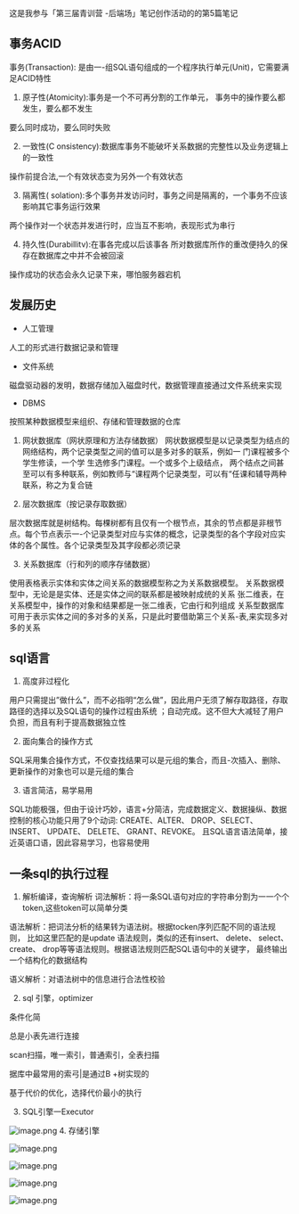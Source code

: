 这是我参与「第三届青训营 -后端场」笔记创作活动的的第5篇笔记

## 事务ACID
事务(Transaction): 是由一-组SQL语句组成的一个程序执行单元(Unit)，它需要满足ACID特性

1. 原子性(Atomicity):事务是一个不可再分割的工作单元， 事务中的操作要么都发生，要么都不发生

要么同时成功，要么同时失败

2. 一致性(C onsistency):数据库事务不能破坏关系数据的完整性以及业务逻辑上的一致性

操作前提合法,一个有效状态变为另外一个有效状态

3. 隔离性( solation):多个事务并发访问时，事务之间是隔离的，一个事务不应该影响其它事务运行效果

两个操作对一个状态并发进行时，应当互不影响，表现形式为串行

4. 持久性(Durabillitv):在事各完成以后该事各 所对数据库所作的重改便持久的保存在数据库之中并不会被回滚

操作成功的状态会永久记录下来，哪怕服务器宕机

## 发展历史
- 人工管理

人工的形式进行数据记录和管理

- 文件系统

磁盘驱动器的发明，数据存储加入磁盘时代，数据管理直接通过文件系统来实现

- DBMS

按照某种数据模型来组织、存储和管理数据的仓库

1. 网状数据库（网状原理和方法存储数据）
网状数据模型是以记录类型为结点的网络结构，两个记录类型之间的值可以是多对多的联系，例如一 门课程被多个学生修读，一个学 生选修多门课程。一个或多个上级结点， 两个结点之间甚至可以有多种联系，例如教师与“课程两个记录类型，可以有“任课和辅导两种联系，称之为复合链

2. 层次数据库（按记录存取数据）

层次数据库就是树结构。每棵树都有且仅有一个根节点，其余的节点都是非根节点。每个节点表示一-个记录类型对应与实体的概念，记录类型的各个字段对应实体的各个属性。各个记录类型及其字段都必须记录

3. 关系数据库（行和列的顺序存储数据）

使用表格表示实体和实体之间关系的数据模型称之为关系数据模型。
关系数据模型中，无论是是实体、还是实体之间的联系都是被映射成统的关系
张二维表，在关系模型中，操作的对象和结果都是一张二维表，它由行和列组成
关系型数据库可用于表示实体之间的多对多的关系，只是此时要借助第三个关系-表,来实现多对多的关系

## sql语言
1. 高度非过程化

用户只需提出”做什么”，而不必指明“怎么做”，因此用户无须了解存取路径，存取路径的选择以及SQL语句的操作过程由系统
；自动完成。这不但大大减轻了用户负担，而且有利于提高数据独立性

2. 面向集合的操作方式

SQL采用集合操作方式，不仅查找结果可以是元组的集合，而且-次插入、删除、更新操作的对象也可以是元组的集合

3. 语言简洁，易学易用

SQL功能极强，但由于设计巧妙，语言+分简洁，完成数据定义、数据操纵、数据控制的核心功能只用了9个动词: CREATE、ALTER、 DROP、SELECT、 INSERT、 UPDATE、 DELETE、 GRANT、REVOKE。 且SQL语言语法简单，接近英语口语，因此容易学习，也容易使用

## 一条sql的执行过程
1. 解析编译，查询解析
词法解析：将一条SQL语句对应的字符串分割为一一个个token,这些token可以简单分类

语法解析：把词法分析的结果转为语法树。根据tocken序列匹配不同的语法规则， 比如这里匹配的是update
语法规则，类似的还有insert、 delete、 select、 create、 drop等等语法规则。根据语法规则匹配SQL语句中的关键字， 最终输出一个结构化的数据结构

语义解析：对语法树中的信息进行合法性校验

2. sql 引擎，optimizer

条件化简

总是小表先进行连接

scan扫描，唯一索引，普通索引，全表扫描

据库中最常用的索弓|是通过B +树实现的

基于代价的优化，选择代价最小的执行

3. SQL引擎一Executor

![image.png](https://p1-juejin.byteimg.com/tos-cn-i-k3u1fbpfcp/3e2b2a0b0ac34abc8d30619d78f30fe5~tplv-k3u1fbpfcp-watermark.image?)
4. 存储引擎

![image.png](https://p9-juejin.byteimg.com/tos-cn-i-k3u1fbpfcp/eb7aa3e3fe00452494afe4e0d63763ed~tplv-k3u1fbpfcp-watermark.image?)


![image.png](https://p1-juejin.byteimg.com/tos-cn-i-k3u1fbpfcp/05bfb4b638ad4b508bd7c47f30bb9194~tplv-k3u1fbpfcp-watermark.image?)


![image.png](https://p1-juejin.byteimg.com/tos-cn-i-k3u1fbpfcp/5decf266551446278ac546e017e4a9ec~tplv-k3u1fbpfcp-watermark.image?)


![image.png](https://p9-juejin.byteimg.com/tos-cn-i-k3u1fbpfcp/65981f8f241945a3b30efa58681bd68a~tplv-k3u1fbpfcp-watermark.image?)